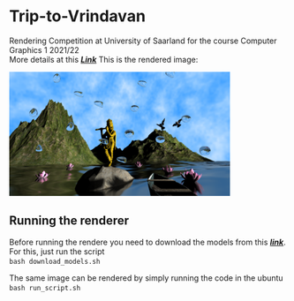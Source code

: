 # Trip-to-Vrindavan
Rendering Competition at University of Saarland for the course Computer Graphics 1 2021/22 <br/>
More details at this ***[Link](https://graphics.cg.uni-saarland.de/courses/cg1-2021/RC/group8/)***
This is the rendered image:<br/>

<img src="final_imgs/scene_final_high_res.png" width="400"/>

## Running the renderer
Before running the rendere you need to download the models from this ***[link](https://drive.google.com/file/d/1JfP-z_eUBPKzjU8YpRU7TIa_PoNC20xf/view?usp=sharing)***. For this, just run the script<br/>
```bash download_models.sh```

The same image can be rendered by simply running the code in the ubuntu<br/>
```bash run_script.sh```
